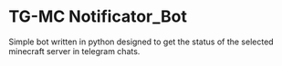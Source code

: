 # TG-MC Notificator_Bot
Simple bot written in python designed to get the status of the selected minecraft server in telegram chats.
